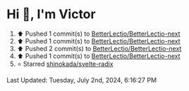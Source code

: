 <h1>Hi 👋, I'm Victor </h1>

<!--RECENT_ACTIVITY:start-->
1. ⬆️ Pushed 1 commit(s) to [BetterLectio/BetterLectio-next](https://github.com/BetterLectio/BetterLectio-next)<br>
2. ⬆️ Pushed 1 commit(s) to [BetterLectio/BetterLectio-next](https://github.com/BetterLectio/BetterLectio-next)<br>
3. ⬆️ Pushed 2 commit(s) to [BetterLectio/BetterLectio-next](https://github.com/BetterLectio/BetterLectio-next)<br>
4. ⬆️ Pushed 1 commit(s) to [BetterLectio/BetterLectio-next](https://github.com/BetterLectio/BetterLectio-next)<br>
5. ⭐ Starred [shinokada/svelte-radix](https://github.com/shinokada/svelte-radix)<br>
<!--RECENT_ACTIVITY:end-->

<!--RECENT_ACTIVITY:last_update-->
Last Updated: Tuesday, July 2nd, 2024, 6:16:27 PM
<!--RECENT_ACTIVITY:last_update_end-->
